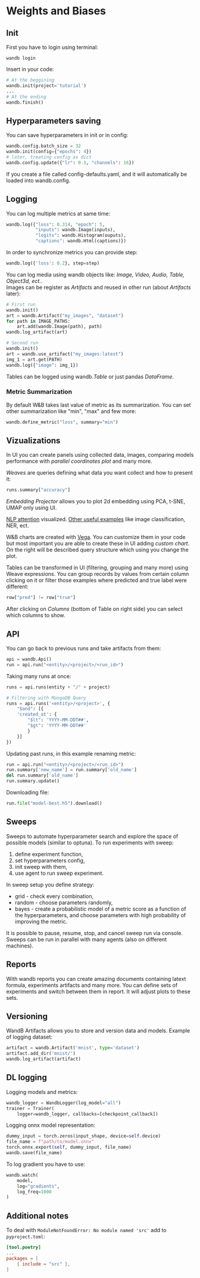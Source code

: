 # Weights and Biases

## Init

First you have to login using terminal:

```console
wandb login
```

Insert in your code:

```python
# At the beggining
wandb.init(project='tutorial')
...
# At the ending
wandb.finish()
```

## Hyperparameters saving

You can save hyperparameters in init or in config:

```python
wandb.config.batch_size = 32
wandb.init(config={"epochs": 4})
# later, treating config as dict
wandb.config.update({"lr": 0.1, "channels": 16})
```

If you create a file called config-defaults.yaml, and it will automatically be loaded into wandb.config.

## Logging

You can log multiple metrics at same time:

```python
wandb.log({"loss": 0.314, "epoch": 5,
           "inputs": wandb.Image(inputs),
           "logits": wandb.Histogram(ouputs),
           "captions": wandb.Html(captions)})
```

In order to synchronize metrics you can provide step:

```python
wandb.log({'loss': 0.2}, step=step)
```

You can log media using wandb objects like: *Image, Video, Audio, Table, Object3d, ect.*.  
Images can be register as *Artifacts* and reused in other run (about *Artifacts* later):

```python
# First run
wandb.init()
art = wandb.Artifact("my_images", "dataset")
for path in IMAGE_PATHS:
    art.add(wandb.Image(path), path)
wandb.log_artifact(art)

# Second run
wandb.init()
art = wandb.use_artifact("my_images:latest")
img_1 = art.get(PATH)
wandb.log({"image": img_1})
```

Tables can be logged using wandb.*Table* or just pandas *DataFrame*.

### Metric Summarization

By default W&B takes last value of metric as its summarization. You can set other summarization like "min", "max" and few more:

```python
wandb.define_metric("loss", summary="min")
```

## Vizualizations

In UI you can create panels using collected data, images, comparing models performance with *parallel coordinates plot* and many more.  

*Weaves* are queries defining what data you want collect and how to present it:

```python
runs.summary["accuracy"]
```

*Embedding Projector* allows you to plot 2d embedding using PCA, t-SNE, UMAP only using UI.  

[NLP attention](https://wandb.ai/kylegoyette/gradientsandtranslation2/reports/Visualizing-NLP-Attention-Based-Models-Using-Custom-Charts--VmlldzoyNjg2MjM) visualized. [Other useful examples](https://docs.wandb.ai/guides/data-vis/tables) like image classification, NER, ect.  

W&B charts are created with [Vega](https://vega.github.io/vega/). You can customize them in your code but most important you are able to create these in UI adding *custom chart*. On the right will be described query structure which using you change the plot.  

Tables can be transformed in UI (filtering, grouping and many more) using Weave expressions. You can group records by values from certain column clicking on it or filter those examples where predicted and true label were different:

```python
row["pred"] != row["true"]
```

After clicking on *Columns* (bottom of Table on right side) you can select which columns to show.

## API

You can go back to previous runs and take artifacts from them:

```python
api = wandb.Api()
run = api.run("<entity>/<project>/<run_id>")
```

Taking many runs at once:

```python
runs = api.runs(entity + "/" + project)

# Filtering with MongoDB Query
runs = api.runs('<entity>/<project>', {
    "$and": [{
    'created_at': {
        "$lt": 'YYYY-MM-DDT##',
        "$gt": 'YYYY-MM-DDT##'
        }
    }]
})
```

Updating past runs, in this example renaming metric:

```python
run = api.run("<entity>/<project>/<run_id>")
run.summary['new_name'] = run.summary['old_name']
del run.summary['old_name']
run.summary.update()
```

Downloading file:

```python
run.file("model-best.h5").download()
```

## Sweeps

Sweeps to automate hyperparameter search and explore the space of possible models (similar to optuna). To run experiments with sweep:

1. define experiment function,
2. set hyperparameters config,
3. init sweep with them,
4. use agent to run sweep experiment.

In sweep setup you define strategy:

- grid - check every combination,
- random - choose parameters randomly,
- bayes - create a probabilistic model of a metric score as a function of the hyperparameters, and choose parameters with high probability of improving the metric.

It is possible to pause, resume, stop, and cancel sweep run via console.
Sweeps can be run in parallel with many agents (also on different machines).

## Reports

With wandb reports you can create amazing documents containing latext formula, experiments artifacts and many more. You can define sets of experiments and switch between them in report. It will adjust plots to these sets.  

## Versioning

WandB Artifacts allows you to store and version data and models. Example of logging dataset:

```python
artifact = wandb.Artifact('mnist', type='dataset')
artifact.add_dir('mnist/')
wandb.log_artifact(artifact)
```

## DL logging

Logging models and metrics:

```python
wandb_logger = WandbLogger(log_model="all")
trainer = Trainer(
    logger=wandb_logger, callbacks=[checkpoint_callback])
```

Logging onnx model representation:

```python
dummy_input = torch.zeros(input_shape, device=self.device)
file_name = f"path/to/model.onnx"
torch.onnx.export(self, dummy_input, file_name)
wandb.save(file_name)
```

To log gradient you have to use:

```python
wandb.watch(
    model,
    log="gradients",
    log_freq=1000
)
```

## Additional notes

To deal with `ModuleNotFoundError: No module named 'src'` add to `pyproject.toml`:

```toml
[tool.poetry]
...
packages = [
    { include = "src" },
]
```
